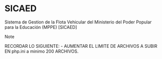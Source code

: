 # SICAED

Sistema de Gestion de la Flota Vehicular del Ministerio del Poder Popular para la Educación (MPPE) [SICAED]

> [!NOTE]
> RECORDAR LO SIGUIENTE: - AUMENTAR EL LIMITE DE ARCHIVOS A SUBIR EN php.ini a minimo 200 ARCHIVOS.
